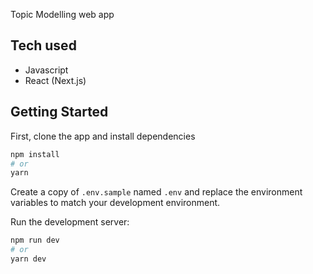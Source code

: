 Topic Modelling web app
## Tech used
- Javascript
- React (Next.js)
## Getting Started

First, clone the app and install dependencies
```bash
npm install
# or
yarn 

```
Create a copy of `.env.sample` named `.env` and replace the environment variables to match your development environment.

Run the development server:

```bash
npm run dev
# or
yarn dev
```
